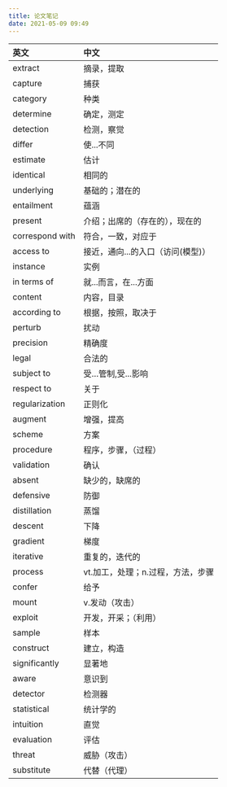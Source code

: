 ```yaml
---
title: 论文笔记
date: 2021-05-09 09:49
---
```


| 英文 | 中文 |
:--- | :--- 
| extract | 摘录，提取 |
| capture | 捕获 |
|category|种类
|determine|确定，测定
|detection|检测，察觉
|differ|使...不同
|estimate|估计
|identical|相同的
|underlying|基础的；潜在的
|entailment|蕴涵
|present|介绍；出席的（存在的），现在的
|correspond with|符合，一致，对应于
|access to|接近，通向...的入口（访问(模型)）
|instance|实例
|in terms of  |就...而言，在...方面
|content|内容，目录
|according to|根据，按照，取决于
|perturb|扰动
|precision|精确度
|legal|合法的
|subject to|受…管制,受...影响
|respect to|关于
|regularization|正则化
|augment|增强，提高
|scheme|方案
|procedure|程序，步骤，（过程）
|validation|确认
|absent|缺少的，缺席的
|defensive|防御
|distillation|蒸馏
|descent|下降
|gradient|梯度
|iterative|重复的，迭代的
|process|vt.加工，处理；n.过程，方法，步骤
|confer|给予
|mount|v.发动（攻击）
|exploit|开发，开采；（利用）
|sample|样本
|construct|建立，构造
|significantly|显著地
|aware|意识到
|detector|检测器
|statistical|统计学的
intuition|直觉
evaluation|评估
threat|威胁（攻击）
substitute|代替（代理）








